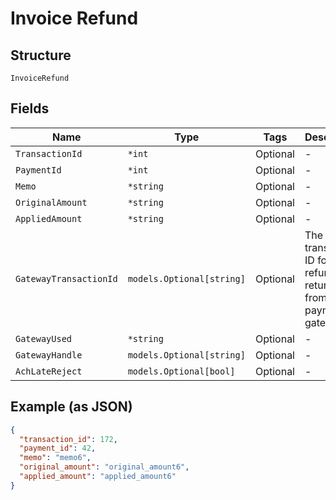 
# Invoice Refund

## Structure

`InvoiceRefund`

## Fields

| Name | Type | Tags | Description |
|  --- | --- | --- | --- |
| `TransactionId` | `*int` | Optional | - |
| `PaymentId` | `*int` | Optional | - |
| `Memo` | `*string` | Optional | - |
| `OriginalAmount` | `*string` | Optional | - |
| `AppliedAmount` | `*string` | Optional | - |
| `GatewayTransactionId` | `models.Optional[string]` | Optional | The transaction ID for the refund as returned from the payment gateway |
| `GatewayUsed` | `*string` | Optional | - |
| `GatewayHandle` | `models.Optional[string]` | Optional | - |
| `AchLateReject` | `models.Optional[bool]` | Optional | - |

## Example (as JSON)

```json
{
  "transaction_id": 172,
  "payment_id": 42,
  "memo": "memo6",
  "original_amount": "original_amount6",
  "applied_amount": "applied_amount6"
}
```

